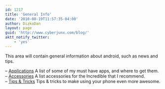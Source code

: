 ```yaml
---
id: 1217
title: 'General Info'
date: '2010-08-19T11:57:35-04:00'
author: DizkoDan
layout: page
guid: 'http://www.cyberjunx.com/blog/'
aktt_notify_twitter:
    - 'yes'
---
```


This area will contain general information about android, such as news and tips.

– [Applications](http://www.cyberjunx.com/blog/android/general-info/applications/) A list of some of my must have apps, and where to get them.  
– [Accessories](http://www.cyberjunx.com/blog/android/general-info/accessories/) A list accessories for the Incredible that I recommend.  
– [Tips &amp; Tricks](http://www.cyberjunx.com/blog/android/general-info/tips/) Tips &amp; tricks to make using your phone even more awesome.